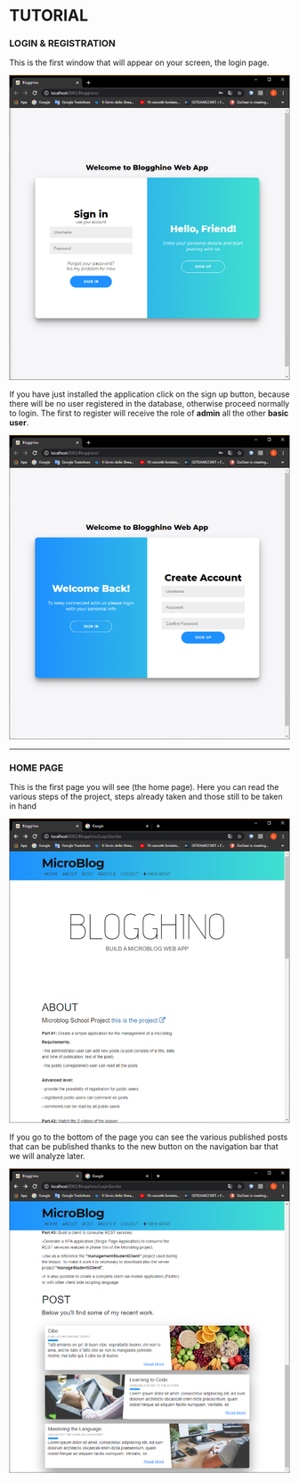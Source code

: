 # TUTORIAL

### LOGIN & REGISTRATION
This is the first window that will appear on your screen, the login page.

![Login](https://github.com/Elia01/MicroBlog/blob/master/images/Login.PNG)

If you have just installed the application click on the sign up button, because there will be no user registered in the database, otherwise proceed normally to login.
The first to register will receive the role of **admin** all the other **basic user**.


![Registration](https://github.com/Elia01/MicroBlog/blob/master/images/Register.PNG)

---
### HOME PAGE

This is the first page you will see (the home page).
Here you can read the various steps of the project, steps already taken and those still to be taken in hand

![Home page](https://github.com/Elia01/MicroBlog/blob/master/images/home.PNG)

If you go to the bottom of the page you can see the various published posts that can be published thanks to the new button on the navigation bar that we will analyze later.

![Post](https://github.com/Elia01/MicroBlog/blob/master/images/post.PNG)
